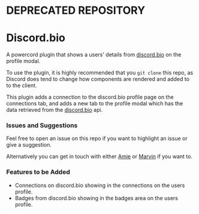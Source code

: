 # **DEPRECATED REPOSITORY**


# Discord.bio

A powercord plugin that shows a users' details from [discord.bio](https://discord.bio) on the profile modal.

To use the plugin, it is highly recommended that you `git clone` this repo, as Discord does tend to change how components are rendered and added to to the client.

This plugin adds a connection to the discord.bio profile page on the connections tab, and adds a new tab to the profile modal which has the data retrieved from the [discord.bio](https://discord.bio) api.

### Issues and Suggestions

Feel free to open an issue on this repo if you want to highlight an issue or give a suggestion.

Alternatively you can get in touch with either [Amie](https://dsc.bio/amie) or [Marvin](https://dsc.bio/marvin) if you want to.

### Features to be Added

 - Connections on discord.bio showing in the connections on the users profile.
 - Badges from discord.bio showing in the badges area on the users profile.
